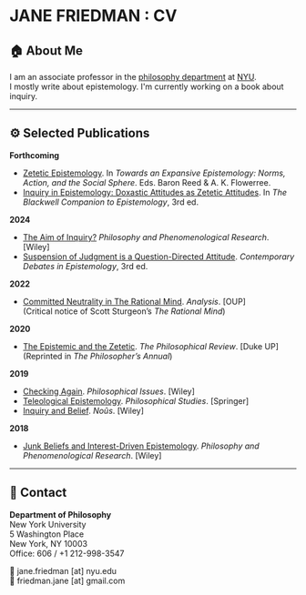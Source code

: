 # JANE FRIEDMAN : CV

## 🏠 About Me

I am an associate professor in the [philosophy department](https://as.nyu.edu/philosophy.html) at [NYU](https://www.nyu.edu/).  
I mostly write about epistemology. I'm currently working on a book about inquiry.

---

## ⚙️ Selected Publications

**Forthcoming**

- [Zetetic Epistemology](https://example.com). In *Towards an Expansive Epistemology: Norms, Action, and the Social Sphere*. Eds. Baron Reed & A. K. Flowerree.
- [Inquiry in Epistemology: Doxastic Attitudes as Zetetic Attitudes](https://example.com). In *The Blackwell Companion to Epistemology*, 3rd ed.

**2024**

- [The Aim of Inquiry?](https://onlinelibrary.wiley.com) *Philosophy and Phenomenological Research*. [Wiley]  
- [Suspension of Judgment is a Question-Directed Attitude](https://example.com). *Contemporary Debates in Epistemology*, 3rd ed.

**2022**

- [Committed Neutrality in The Rational Mind](https://academic.oup.com/analysis). *Analysis*. [OUP]  
  (Critical notice of Scott Sturgeon’s *The Rational Mind*)

**2020**

- [The Epistemic and the Zetetic](https://dukeupress.edu). *The Philosophical Review*. [Duke UP]  
  (Reprinted in *The Philosopher’s Annual*)

**2019**

- [Checking Again](https://onlinelibrary.wiley.com). *Philosophical Issues*. [Wiley]  
- [Teleological Epistemology](https://link.springer.com). *Philosophical Studies*. [Springer]  
- [Inquiry and Belief](https://onlinelibrary.wiley.com). *Noûs*. [Wiley]

**2018**

- [Junk Beliefs and Interest-Driven Epistemology](https://onlinelibrary.wiley.com). *Philosophy and Phenomenological Research*. [Wiley]

---

## 💬 Contact

**Department of Philosophy**  
New York University  
5 Washington Place  
New York, NY 10003  
Office: 606 / +1 212-998-3547  

📧 jane.friedman [at] nyu.edu  
📧 friedman.jane [at] gmail.com
